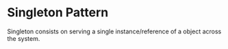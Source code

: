 # Singleton Pattern

Singleton consists on serving a single instance/reference of a object across the system.

